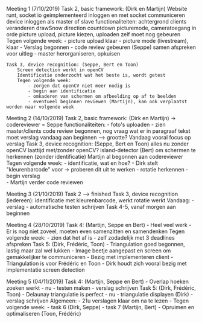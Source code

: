 Meeting 1 (7/10/2019)
    Task 2, basic framework: (Dirk en Martijn)
        Website runt, socket io geimplementeerd
        inloggen en met socket communiceren
        device inloggen als master of slave
        functionaliteiten: 
            achtergrond clients veranderen
            drawSnow direction
            countdown
            picturemode, cameratoegang in orde
            picture upload, picture kiezen, uploaden zelf moet nog gebeuren
        Tegen volgende week:
            - picture upload klaar
            - picture mode (livestream), klaar
            - Verslag begonnen
            - code review gebeuren (Seppe)
                samen afspreken voor uitleg
            - master herorganiseren, opkuisen

    Task 3, device recognition: (Seppe, Bert en Toon)
        Screen detection werkt in openCV
        Identificatie onderzocht wat het beste is, wordt getest
        Tegen volgende week:
            - zorgen dat openCV niet meer nodig is
            - begin aan identificatie
            - omkaderen van schermen om afbeelding op af te beelden
            - eventueel beginnen reviewen (Martijn), kan ook verplaatst worden naar volgende week

Meeting 2 (14/10/2019)
    Task 2, basic framework: (Dirk en Martijn)
        -> codereviewer = Seppe
        functionaliteiten:
            - foto's uploaden
            - zien master/clients
        code review begonnen, nog vraag wat er in paragraaf tekst moet
        verslag vandaag aan beginnen --> grootte?
        Vandaag vooral focus op verslag
    Task 3, device recognition: (Seppe, Bert en Toon)
        alles nu zonder openCV
        laattijd met/zonder openCV?
        island-detector (Bert) om schermen te herkennen (zonder identificatie)
        Martijn al begonnen aan codereviewer
        Tegen volgende week:
            - identificatie, wat en hoe?
                - Dirk stelt "kleurenbarcode" voor -> proberen dit uit te werken
            - rotatie herkennen
            - begin verslag    
            - Martijn verder code reviewen

Meeting 3 (21/10/2019)
	Task 2 --> finished
	Task 3, device recognition (iedereen):
		identificatie met kleurenbarcode, werkt
		rotatie werkt
		Vandaag:
			- verslag
			- automatische testen schrijven
	Task 4-5, vanaf morgen aan beginnen

Meeting 4 (28/10/2019)
    Task 4: (Martijn, Seppe en Bert)
        - Heel veel werk
        - Er is nog niet zoveel, moeten even samenzitten en samendenken
        Tegen volgende week:
            - zien dat het af is
            - zelf zodadelijk met 3 deadlines afspreken
    Task 5: (Dirk, Frédéric, Toon)
        - Triangulation goed begonnen, lastig maar zal wel lukken
        - Image beetje aangepast en screen om gemakkelijker te communiceren
        - Bezig met implementeren client
        - Triangulation is voor Frédéric en Toon
        - Dirk houdt zich vooral bezig met implementatie screen detection

Meeting 5 (04/11/2019)
    Task 4: (Martijn, Seppe en Bert)
        - Overlap hoeken zoeken werkt
        - nu
            - testen maken
            - verslag schrijven
    Task 5: (Dirk, Frédéric, Toon)
        - Delaunay triangulatie is perfect
        - nu
            - triangulatie displayen (Dirk)
            - verslag schrijven
    Algemeen:
        - 21u verslagen klaar om na te lezen
        - Tegen volgende week:
            - task 6 (Dirk, Seppe)
            - task 7 (Martijn, Bert)
            - Opruimen en optimaliseren (Toon, Frédéric)
